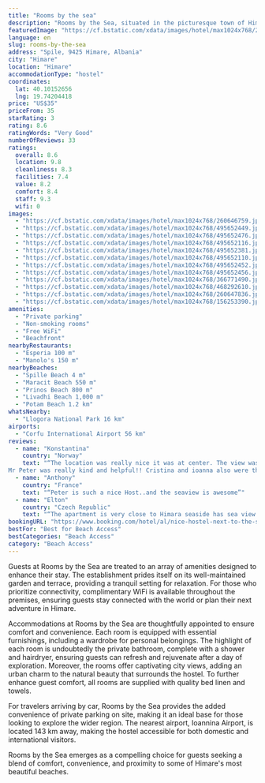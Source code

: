 ```yaml
---
title: "Rooms by the sea"
description: "Rooms by the Sea, situated in the picturesque town of Himare, stands out as a prime choice for travelers seeking proximity to the pristine Spille Beach, just a few steps away."
featuredImage: "https://cf.bstatic.com/xdata/images/hotel/max1024x768/260646759.jpg?k=fe3bef19e8b0cf58daa21cc483a7ca1531bd4570fe737295243c3db54636f2c0&o=&hp=1"
language: en
slug: rooms-by-the-sea
address: "Spile, 9425 Himare, Albania"
city: "Himare"
location: "Himare"
accommodationType: "hostel"
coordinates:
  lat: 40.10152656
  lng: 19.74204418
price: "US$35"
priceFrom: 35
starRating: 3
rating: 8.6
ratingWords: "Very Good"
numberOfReviews: 33
ratings:
  overall: 8.6
  location: 9.8
  cleanliness: 8.3
  facilities: 7.4
  value: 8.2
  comfort: 8.4
  staff: 9.3
  wifi: 0
images:
  - "https://cf.bstatic.com/xdata/images/hotel/max1024x768/260646759.jpg?k=fe3bef19e8b0cf58daa21cc483a7ca1531bd4570fe737295243c3db54636f2c0&o=&hp=1"
  - "https://cf.bstatic.com/xdata/images/hotel/max1024x768/495652449.jpg?k=64de46c1efdc62d6fed590155551937237d86e66c7be72385d658087a049ad66&o=&hp=1"
  - "https://cf.bstatic.com/xdata/images/hotel/max1024x768/495652476.jpg?k=a78ed87e95f926dfa5444117ba3d7766a62d47372fa53148c9beb31e2d45d10b&o=&hp=1"
  - "https://cf.bstatic.com/xdata/images/hotel/max1024x768/495652116.jpg?k=2cb69da0561e7b77a0b734a9cc7cce26609528202ee7ac3775dd022687ac6a09&o=&hp=1"
  - "https://cf.bstatic.com/xdata/images/hotel/max1024x768/495652381.jpg?k=9fd3a4db95642e87672569c932caa5792917ddb143c970a06439646f6e464ec6&o=&hp=1"
  - "https://cf.bstatic.com/xdata/images/hotel/max1024x768/495652110.jpg?k=c402997afd4d87ce66e0a3183c5d7b8a68d7319812c835e8b0be1b1fd2f9883b&o=&hp=1"
  - "https://cf.bstatic.com/xdata/images/hotel/max1024x768/495652452.jpg?k=29894540cf3d3d92a5e31e32b9933f59db7e7844b9a8b40fc4ca7ad385253c9f&o=&hp=1"
  - "https://cf.bstatic.com/xdata/images/hotel/max1024x768/495652456.jpg?k=f0855978ad16e3a4df0a8cd8a1d3a6cc5d030f9b1615f1796594430f811cffd0&o=&hp=1"
  - "https://cf.bstatic.com/xdata/images/hotel/max1024x768/366771490.jpg?k=985e6d3f18874eff6789bd8af58313ed2627244e942080e950ba0fec5bdcce4f&o=&hp=1"
  - "https://cf.bstatic.com/xdata/images/hotel/max1024x768/468292610.jpg?k=72477cb8a3c0f2511c0521be9cc7d0d299ae641ed68f3762e48fadbb294f1561&o=&hp=1"
  - "https://cf.bstatic.com/xdata/images/hotel/max1024x768/260647836.jpg?k=8552535896f9f500219a1de842ad24c635f51d11f48b0c5ff385b7c2b51f85e8&o=&hp=1"
  - "https://cf.bstatic.com/xdata/images/hotel/max1024x768/156253390.jpg?k=66e7cc8befd2ae471ccfba05a553d52a9d05e0d518eeaffce7b2ba4dd0dc7084&o=&hp=1"
amenities:
  - "Private parking"
  - "Non-smoking rooms"
  - "Free WiFi"
  - "Beachfront"
nearbyRestaurants:
  - "Esperia 100 m"
  - "Manolo's 150 m"
nearbyBeaches:
  - "Spille Beach 4 m"
  - "Maracit Beach 550 m"
  - "Prinos Beach 800 m"
  - "Livadhi Beach 1,000 m"
  - "Potam Beach 1.2 km"
whatsNearby:
  - "Llogora National Park 16 km"
airports:
  - "Corfu International Airport 56 km"
reviews:
  - name: "Konstantina"
    country: "Norway"
    text: "“The location was really nice it was at center. The view was amazing 😄
Mr Peter was really kind and helpful!! Cristina and ioanna also were the best!!! They helped us a lot and they suggest us what we could do around . We felt super comfortable and...”"
  - name: "Anthony"
    country: "France"
    text: "“Peter is such a nice Host..and the seaview is awesome”"
  - name: "Elton"
    country: "Czech Republic"
    text: "“The apartment is very close to Himara seaside has sea view and all restaurants and shops and in the same time it is very quiet. It has all basic facilities. The owner was very kind and we had a great time staying there. Recommend to everyone.”"
bookingURL: "https://www.booking.com/hotel/al/nice-hostel-next-to-the-sea-himare.en-gb.html?aid=8035640"
bestFor: "Best for Beach Access"
bestCategories: "Beach Access"
category: "Beach Access"
---
```


Guests at Rooms by the Sea are treated to an array of amenities designed to enhance their stay. The establishment prides itself on its well-maintained garden and terrace, providing a tranquil setting for relaxation. For those who prioritize connectivity, complimentary WiFi is available throughout the premises, ensuring guests stay connected with the world or plan their next adventure in Himare.

Accommodations at Rooms by the Sea are thoughtfully appointed to ensure comfort and convenience. Each room is equipped with essential furnishings, including a wardrobe for personal belongings. The highlight of each room is undoubtedly the private bathroom, complete with a shower and hairdryer, ensuring guests can refresh and rejuvenate after a day of exploration. Moreover, the rooms offer captivating city views, adding an urban charm to the natural beauty that surrounds the hostel. To further enhance guest comfort, all rooms are supplied with quality bed linen and towels.

For travelers arriving by car, Rooms by the Sea provides the added convenience of private parking on site, making it an ideal base for those looking to explore the wider region. The nearest airport, Ioannina Airport, is located 143 km away, making the hostel accessible for both domestic and international visitors.

Rooms by the Sea emerges as a compelling choice for guests seeking a blend of comfort, convenience, and proximity to some of Himare's most beautiful beaches.